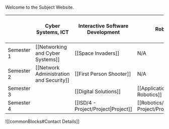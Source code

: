 
Welcome to the Subject Website. 

|            | Cyber Systems, ICT                      | Interactive Software Development     | Robotics                                  | Website Development<br>Remote Learning |
| ---------- | --------------------------------------- | ------------------------------------ | ----------------------------------------- | -------------------------------------- |
| Semester 1 | [[Networking and Cyber Systems]]        | [[Space Invaders]]                   | N/A                                       | [[Digital Assets (Flask)]]             |
| Semester 2 | [[Network Administration and Security]] | [[First Person Shooter]]             | N/A                                       | [[Digital Applications (Flask)]]       |
| Semester 3 |                                         | [[Digital Solutions]]                | [[Application Of Robotics]]               |                                        |
| Semester 4 |                                         | [[ISD/4 - Project/Project\|Project]] | [[Robotics/4 - Project/Project\|Project]] |                                        |



![[commonBlocks#Contact Details]]
